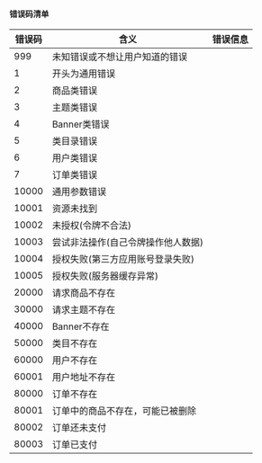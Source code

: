 #### 错误码清单
| 错误码      | 含义           | 错误信息  |
| ---------- |-------------| -----|
| 999       | 未知错误或不想让用户知道的错误 |  |
| 1         | 开头为通用错误      |    |
| 2         | 商品类错误      |     |
| 3         | 主题类错误      |     |
| 4         | Banner类错误      |     |
| 5         | 类目录错误      |     |
| 6         | 用户类错误      |     |
| 7         | 订单类错误      |     |
| 10000         | 通用参数错误      |     |
| 10001         | 资源未找到      |     |
| 10002         | 未授权(令牌不合法)      |     |
| 10003         | 尝试非法操作(自己令牌操作他人数据) |     |
| 10004         | 授权失败(第三方应用账号登录失败) |     |
| 10005         | 授权失败(服务器缓存异常)|     |
| 20000         | 请求商品不存在|     |
| 30000        | 请求主题不存在|     |
| 40000         | Banner不存在|     |
| 50000         | 类目不存在|     |
| 60000         | 用户不存在|     |
| 60001         | 用户地址不存在|     |
| 80000         | 订单不存在|     |
| 80001         | 订单中的商品不存在，可能已被删除|     |
| 80002         | 订单还未支付|     |
| 80003         | 订单已支付|     |

